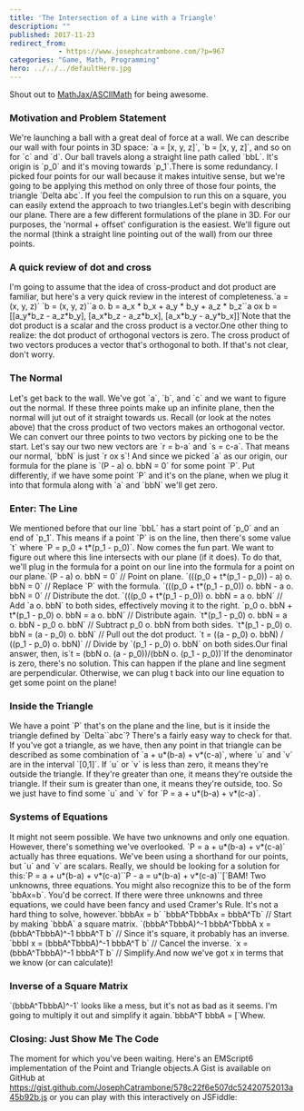 ```yaml
---
title: 'The Intersection of a Line with a Triangle'
description: ""
published: 2017-11-23
redirect_from: 
            - https://www.josephcatrambone.com/?p=967
categories: "Game, Math, Programming"
hero: ../../../defaultHero.jpg
---
```

Shout out to [MathJax/ASCIIMath](http://asciimath.org/) for being awesome.

### Motivation and Problem Statement

We're launching a ball with a great deal of force at a wall. We can describe our wall with four points in 3D space: \`a = \[x, y, z]\`, \`b = \[x, y, z]\`, and so on for \`c\` and \`d\`. Our ball travels along a straight line path called \`bbL\`. It's origin is \`p_0\` and it's moving towards \`p_1\`.There is some redundancy. I picked four points for our wall because it makes intuitive sense, but we're going to be applying this method on only three of those four points, the triangle \`Delta abc\`. If you feel the compulsion to run this on a square, you can easily extend the approach to two triangles.Let's begin with describing our plane. There are a few different formulations of the plane in 3D. For our purposes, the 'normal + offset' configuration is the easiest. We'll figure out the normal (think a straight line pointing out of the wall) from our three points.

### A quick review of dot and cross

I'm going to assume that the idea of cross-product and dot product are familiar, but here's a very quick review in the interest of completeness.\`a = (x, y, z)\` \`b = (x, y, z)\`\`a o. b = a_x \* b_x + a_y \* b_y + a_z \* b_z\`\`a ox b = \[\[a_y\*b_z - a_z\*b_y], \[a_x\*b_z - a_z\*b_x], \[a_x\*b_y - a_y\*b_x]]\`Note that the dot product is a scalar and the cross product is a vector.One other thing to realize: the dot product of orthogonal vectors is zero. The cross product of two vectors produces a vector that's orthogonal to both. If that's not clear, don't worry.

### The Normal

Let's get back to the wall. We've got \`a\`, \`b\`, and \`c\` and we want to figure out the normal. If these three points make up an infinite plane, then the normal will jut out of it straight towards us. Recall (or look at the notes above) that the cross product of two vectors makes an orthogonal vector. We can convert our three points to two vectors by picking one to be the start. Let's say our two new vectors are \`r = b-a\` and \`s = c-a\`. That means our normal, \`bbN\` is just \`r ox s\`! And since we picked \`a\` as our origin, our formula for the plane is \`(P - a) o. bbN = 0\` for some point \`P\`. Put differently, if we have some point \`P\` and it's on the plane, when we plug it into that formula along with \`a\` and \`bbN\` we'll get zero.

### Enter: The Line

We mentioned before that our line \`bbL\` has a start point of \`p_0\` and an end of \`p_1\`. This means if a point \`P\` is on the line, then there's some value \`t\` where \`P = p_0 + t\*(p_1 - p_0)\`. Now comes the fun part. We want to figure out where this line intersects with our plane (if it does). To do that, we'll plug in the formula for a point on our line into the formula for a point on our plane.\`(P - a) o. bbN = 0\` // Point on plane. \`(((p_0 + t\*(p_1 - p_0)) - a) o. bbN = 0\` // Replace \`P\` with the formula. \`(((p_0 + t\*(p_1 - p_0)) o. bbN - a o. bbN = 0\` // Distribute the dot. \`(((p_0 + t\*(p_1 - p_0)) o. bbN = a o. bbN\` // Add \`a o. bbN\` to both sides, effectively moving it to the right. \`p_0 o. bbN + t\*(p_1 - p_0) o. bbN = a o. bbN\` // Distribute again. \`t\*(p_1 - p_0) o. bbN = a o. bbN - p_0 o. bbN\` // Subtract p_0 o. bbN from both sides. \`t\*(p_1 - p_0) o. bbN = (a - p_0) o. bbN\` // Pull out the dot product. \`t = ((a - p_0) o. bbN) / ((p_1 - p_0) o. bbN)\` // Divide by \`(p_1 - p_0) o. bbN\` on both sides.Our final answer, then, is\`t = (bbN o. (a - p_0))/(bbN o. (p_1 - p_0))\`If the denominator is zero, there's no solution. This can happen if the plane and line segment are perpendicular. Otherwise, we can plug t back into our line equation to get some point on the plane!

### Inside the Triangle

We have a point \`P\` that's on the plane and the line, but is it inside the triangle defined by \`Delta\`\`abc\`? There's a fairly easy way to check for that. If you've got a triangle, as we have, then any point in that triangle can be described as some combination of \`a + u\*(b-a) + v\*(c-a)\`, where \`u\` and \`v\` are in the interval \`\[0,1]\`. If \`u\` or \`v\` is less than zero, it means they're outside the triangle. If they're greater than one, it means they're outside the triangle. If their sum is greater than one, it means they're outside, too. So we just have to find some \`u\` and \`v\` for \`P = a + u\*(b-a) + v\*(c-a)\`.

### Systems of Equations

It might not seem possible. We have two unknowns and only one equation. However, there's something we've overlooked. \`P = a + u\*(b-a) + v\*(c-a)\` actually has three equations. We've been using a shorthand for our points, but \`u\` and \`v\` are scalars. Really, we should be looking for a solution for this:\`P = a + u\*(b-a) + v\*(c-a)\`\`P - a = u\*(b-a) + v\*(c-a)\`\`\[\`BAM! Two unknowns, three equations. You might also recognize this to be of the form \`bbAx=b\`. You'd be correct. If there were three unknowns and three equations, we could have been fancy and used Cramer's Rule. It's not a hard thing to solve, however.\`bbbAx = b\` \`bbbA^TbbbAx = bbbA^Tb\` // Start by making \`bbbA\` a square matrix. \`(bbbA^TbbbA)^-1 bbbA^TbbbA x = (bbbA^TbbbA)^-1 bbbA^T b\` // Since it's square, it probably has an inverse. \`bbbI x = (bbbA^TbbbA)^-1 bbbA^T b\` // Cancel the inverse. \`x = (bbbA^TbbbA)^-1 bbbA^T b\` // Simplify.And now we've got x in terms that we know (or can calculate)!

### Inverse of a Square Matrix

\`(bbbA^TbbbA)^-1\` looks like a mess, but it's not as bad as it seems. I'm going to multiply it out and simplify it again.\`bbbA^T bbbA = \[\`Whew.

### Closing: Just Show Me The Code

The moment for which you've been waiting. Here's an EMScript6 implementation of the Point and Triangle objects.A Gist is available on GitHub at <https://gist.github.com/JosephCatrambone/578c22f6e507dc52420752013a45b92b.js> or you can play with this interactively on JSFiddle:

<!-- Uncomment this to fetch the code from GitHub and run it here.
<h3>A Small Demo</h3><p></p>Embedding the above code on the page:<p></p><div style="border: black 1px">
<canvas id="canvas" width="400" height="300"></canvas>
</div><p></p><script type="application/javascript">
// Grab and run the gist:
function asyncHTTPRequest()
{
	var gistURL = "https://gist.githubusercontent.com/JosephCatrambone/578c22f6e507dc52420752013a45b92b/raw/ecd66916fe50875a583e7a8b9caa9ee171ec328c/TriangleLineIntersection.js";
	var xmlHttp = new XMLHttpRequest();
	xmlHttp.onreadystatechange = function() {
		if (xmlHttp.readyState == 4 && xmlHttp.status == 200) {
			eval(xmlHttp.responseText);
			window.requestAnimationFrame(draw);
		}
	}
	xmlHttp.open("GET", gistURL, true); // true for asynchronous
	xmlHttp.send(null);
}
//asyncHTTPRequest();
</script>
-->
